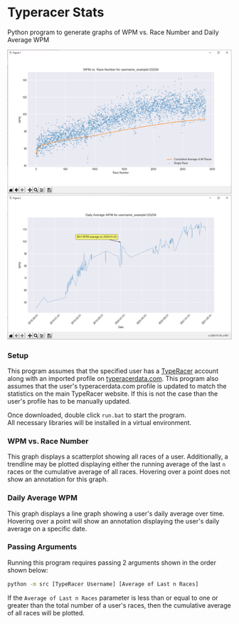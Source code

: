# Typeracer Stats
Python program to generate graphs of WPM vs. Race Number and Daily Average WPM

![WPM vs. Race Number](https://github.com/Togohogo1/TypeRacer-Stats/blob/main/screenshots/WPM_vs_Race_Number.png)\
![Daily Average WPM](https://github.com/Togohogo1/TypeRacer-Stats/blob/main/screenshots/Daily_Average_WPM.png)

### Setup
This program assumes that the specified user has a [TypeRacer](https://play.typeracer.com/) account along with an imported profile on [typeracerdata.com](http://typeracerdata.com/). This program also assumes that the user's typeracerdata.com profile is updated to match the statistics on the main TypeRacer website. If this is not the case than the user's profile has to be manually updated.

Once downloaded, double click `run.bat` to start the program.\
All necessary libraries will be installed in a virtual environment.

### WPM vs. Race Number
This graph displays a scatterplot showing all races of a user. Additionally, a trendline may be plotted displaying either the running average of the last `n` races or the cumulative average of all races. Hovering over a point does not show an annotation for this graph.

### Daily Average WPM
This graph displays a line graph showing a user's daily average over time. Hovering over a point will show an annotation displaying the user's daily average on a specific date.

### Passing Arguments
Running this program requires passing 2 arguments shown in the order shown below:
```bash
python -m src [TypeRacer Username] [Average of Last n Races]
```

If the `Average of Last n Races` parameter is less than or equal to one or greater than the total number of a user's races, then the cumulative average of all races will be plotted.
